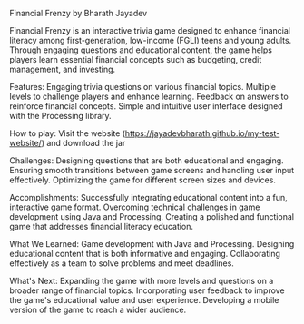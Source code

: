 Financial Frenzy by Bharath Jayadev

Financial Frenzy is an interactive trivia game designed to enhance financial literacy among first-generation, low-income (FGLI) teens and young adults. Through engaging questions and educational content, the game helps players learn essential financial concepts such as budgeting, credit management, and investing.

Features:
Engaging trivia questions on various financial topics.
Multiple levels to challenge players and enhance learning.
Feedback on answers to reinforce financial concepts.
Simple and intuitive user interface designed with the Processing library.

How to play:
Visit the website (https://jayadevbharath.github.io/my-test-website/) and download the jar

Challenges:
Designing questions that are both educational and engaging.
Ensuring smooth transitions between game screens and handling user input effectively.
Optimizing the game for different screen sizes and devices.

Accomplishments:
Successfully integrating educational content into a fun, interactive game format.
Overcoming technical challenges in game development using Java and Processing.
Creating a polished and functional game that addresses financial literacy education.

What We Learned:
Game development with Java and Processing.
Designing educational content that is both informative and engaging.
Collaborating effectively as a team to solve problems and meet deadlines.

What's Next:
Expanding the game with more levels and questions on a broader range of financial topics.
Incorporating user feedback to improve the game's educational value and user experience.
Developing a mobile version of the game to reach a wider audience.
